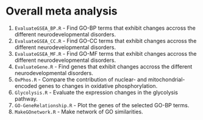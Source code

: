 # Overall meta analysis
1. `EvaluateGSEA_BP.R` - Find GO-BP terms that exhibit changes accross the different neurodevelopmental disorders.
2. `EvaluateGSEA_CC.R` - Find GO-CC terms that exhibit changes accross the different neurodevelopmental disorders.
3. `EvaluateGSEA_MF.R` - Find GO-MF terms that exhibit changes accross the different neurodevelopmental disorders.
4. `EvaluateGene.R` - Find genes that exhibit changes accross the different neurodevelopmental disorders.
5. `OxPhos.R` - Compare the contribution of nuclear- and mitochondrial-encoded genes to changes in oxidative phosphorylation.
6. `Glycolysis.R` - Evaluate the expression changes in the glycolysis pathway.
7. `GO-GeneRelationship.R` - Plot the genes of the selected GO-BP terms.
8. `MakeGOnetwork.R` - Make network of GO similarities.